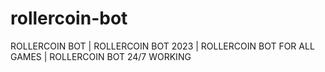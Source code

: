 # rollercoin-bot
ROLLERCOIN BOT | ROLLERCOIN BOT 2023 | ROLLERCOIN BOT FOR ALL GAMES | ROLLERCOIN BOT 24/7 WORKING
